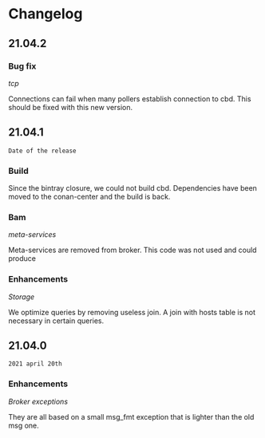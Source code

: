 # Changelog

## 21.04.2

### Bug fix

*tcp*

Connections can fail when many pollers establish connection to cbd. This should
be fixed with this new version.

## 21.04.1

`Date of the release`

### Build

Since the bintray closure, we could not build cbd. Dependencies have been moved
to the conan-center and the build is back.

### Bam

*meta-services*

Meta-services are removed from broker. This code was not used and could produce

### Enhancements

*Storage*

We optimize queries by removing useless join. A join with hosts table is not
necessary in certain queries.

## 21.04.0

`2021 april 20th`

### Enhancements

*Broker exceptions*

They are all based on a small msg\_fmt exception that is lighter than the old
msg one.
